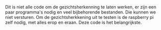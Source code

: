 Dit is niet alle code om de gezichtsherkenning te laten werken, er zijn een paar programma's nodig en veel bijbehorende bestanden. Die kunnen we niet versturen. 
Om de gezichtsherkkening uit te testen is de raspberry pi zelf nodig, met alles erop en eraan.
Deze code is het belangrijkste.
